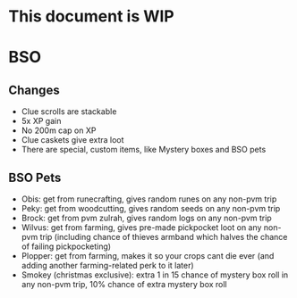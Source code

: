 # This document is WIP 

# BSO

## Changes
- Clue scrolls are stackable
- 5x XP gain
- No 200m cap on XP
- Clue caskets give extra loot
- There are special, custom items, like Mystery boxes and BSO pets

## BSO Pets

- Obis: get from runecrafting, gives random runes on any non-pvm trip
- Peky: get from woodcutting, gives random seeds on any non-pvm trip
- Brock: get from pvm zulrah, gives random logs on any non-pvm trip
- Wilvus: get from farming, gives pre-made pickpocket loot on any non-pvm trip (including chance of thieves armband which halves the chance of failing pickpocketing)
- Plopper: get from farming, makes it so your crops cant die ever (and adding another farming-related perk to it later)
- Smokey (christmas exclusive): extra 1 in 15 chance of mystery box roll in any non-pvm trip, 10% chance of extra mystery box roll
